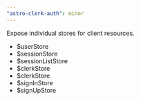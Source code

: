 ```yaml
---
"astro-clerk-auth": minor
---
```


Expose individual stores for client resources.
- $userStore
- $sessionStore
- $sessionListStore
- $clerkStore
- $clerkStore
- $signInStore
- $signUpStore